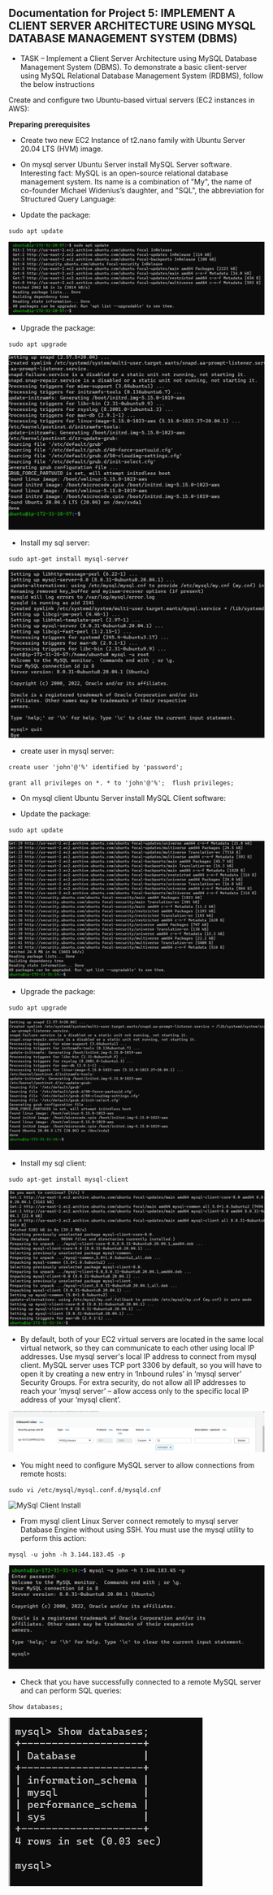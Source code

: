 ## Documentation for Project 5: IMPLEMENT A CLIENT SERVER ARCHITECTURE USING MYSQL DATABASE MANAGEMENT SYSTEM (DBMS)

- TASK – Implement a Client Server Architecture using MySQL Database Management System (DBMS).
To demonstrate a basic client-server using MySQL Relational Database Management System (RDBMS), follow the below instructions

Create and configure two Ubuntu-based virtual servers (EC2 instances in AWS):

**Preparing prerequisites**

- Create two new EC2 Instance of t2.nano family with Ubuntu Server 20.04 LTS (HVM) image.

- On mysql server Ubuntu Server install MySQL Server software.
Interesting fact: MySQL is an open-source relational database management system. Its name is a combination of "My", the name of co-founder Michael Widenius’s daughter, and "SQL", the abbreviation for Structured Query Language:

- Update the package:

`sudo apt update`

![Sudo Apt Update Server](./image/sudo-apt-update.PNG)

- Upgrade the package:

`sudo apt upgrade`

![Sudo Apt Upgrade Server](./image/sudo-apt-upgrade.PNG)

- Install my sql server:

`sudo apt-get install mysql-server`

![MySql Server Install](./image/mysql-server-install-output.PNG)

- create user in mysql server:

`create user 'john'@'%' identified by 'password';`

`grant all privileges on *. * to 'john'@'%';  flush privileges;`

- On mysql client Ubuntu Server install MySQL Client software:

- Update the package:

`sudo apt update`

![Sudo Apt Update Client](./image/sudo-apt-update-client.PNG)

- Upgrade the package:

`sudo apt upgrade`

![Sudo Apt Upgrade Client](./image/sudo-apt-upgrade-client.PNG)

- Install my sql client:

`sudo apt-get install mysql-client`

![MySql Client Install](./image/mysql-clientr-install-output.PNG)

- By default, both of your EC2 virtual servers are located in the same local virtual network, so they can communicate to each other using local IP addresses. Use mysql server's local IP address to connect from mysql client. MySQL server uses TCP port 3306 by default, so you will have to open it by creating a new entry in ‘Inbound rules’ in ‘mysql server’ Security Groups. For extra security, do not allow all IP addresses to reach your ‘mysql server’ – allow access only to the specific local IP address of your ‘mysql client’.

![Inbound Rule](./image/inbound-rule-output.PNG)

- You might need to configure MySQL server to allow connections from remote hosts:

`sudo vi /etc/mysql/mysql.conf.d/mysqld.cnf`

![MySql Client Install](./image/configure-mysql-server.PNG)

- From mysql client Linux Server connect remotely to mysql server Database Engine without using SSH. You must use the mysql utility to perform this action:

`mysql -u john -h 3.144.183.45 -p`

![MySql Client Install](./image/client-server-connection.PNG)

- Check that you have successfully connected to a remote MySQL server and can perform SQL queries:

`Show databases;`

![Success Connection](./image/confirm-connect.PNG)

